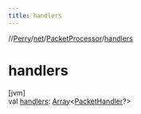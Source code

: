 ```yaml
---
title: handlers
---
```

//[Perry](../../../index.html)/[net](../index.html)/[PacketProcessor](index.html)/[handlers](handlers.html)



# handlers



[jvm]\
val [handlers](handlers.html): [Array](https://kotlinlang.org/api/latest/jvm/stdlib/kotlin/-array/index.html)&lt;[PacketHandler](../-packet-handler/index.html)?&gt;




